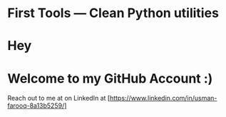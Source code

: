 # First Tools — Clean Python utilities
 # Hey
# Welcome to my GitHub Account :)

Reach out to me at on LinkedIn at [https://www.linkedin.com/in/usman-farooq-8a13b5259/]
